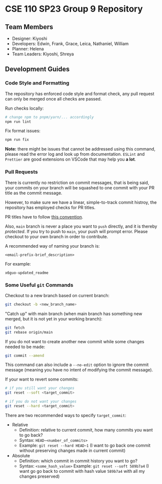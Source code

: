 # CSE 110 SP23 Group 9 Repository

## Team Members

- Designer: Kiyoshi
- Developers: Edwin, Frank, Grace, Leica, Nathaniel, William
- Planner: Helena
- Team Leaders: Kiyoshi, Shreya

## Development Guides

### Code Style and Formatting

The repository has enforced code style and format check, any pull request can only be merged once all checks are passed.

Run checks locally:

```bash
# change npm to pnpm/yarn/... accordingly
npm run lint
```

Fix format issues:

```bash
npm run fix
```

**Note:** there might be issues that cannot be addressed using this command, please read the error log and look up from documentation. `ESLint` and `Prettier` are good extensions on VSCode that may help you **a lot**.

### Pull Requests

There is currently no restriction on commit messages, that is being said, your commits on your branch will be squashed to one commit with your PR title as the commit message.

However, to make sure we have a linear, simple-to-track commit histroy, the repository has employed checks for PR titles.

PR titles have to follow [this convention](https://www.conventionalcommits.org/en/v1.0.0/#summary).

Also, `main` branch is never a place you want to `push` directly, and it is thereby *protected*. If you try to push to `main`, your push will prompt error. Please checkout to your own branch in order to contribute.

A recommended way of naming your branch is:

```
<email-prefix-brief_description>
```

For example:

```
x6guo-updated_readme
```

### Some Useful `git` Commands

Checkout to a new branch based on current branch:

```bash
git checkout -b <new_branch_name>
```

"Catch up" with main branch (when main branch has something new merged, but it is not yet in your working branch):

```bash
git fetch
git rebase origin/main
```

If you do not want to create another new commit while some changes needed to be made:

```bash
git commit --amend
```

This command can also include a `--no-edit` option to ignore the commit message (meaning you have no intent of modifying the commit message).

If your want to revert some commits:

```bash
# if you still want your changes
git reset --soft <target_commit>

# if you do not want your changes
git reset --hard <target_commit>
```

There are two recommended ways to specify `target_commit`:

- Relative
    - Definition: relative to current commit, how many commits you want to go back?
    - Syntax: `HEAD~<number_of_commits>`
    - Example: `git reset --hard HEAD~1` (I want to go back one commit without preserving changes made in current commit)
- Absolute
    - Definition: which commit in commit history you want to go?
    - Syntax: `<some_hash_value>`
    Example: `git reset --soft 589b7a4` (I want go go back to commit with hash value `589b7a4` with all my changes preserved)
